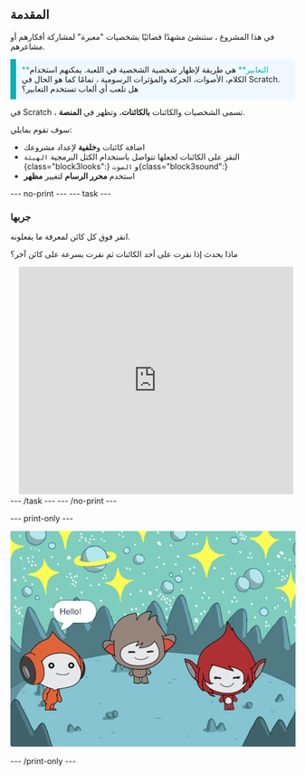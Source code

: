 ## المقدمة

في هذا المشروع ، ستنشئ مشهدًا فضائيًا بشخصيات "معبرة" لمشاركة أفكارهم أو مشاعرهم.

<p style="border-left: solid; border-width:10px; border-color: #0faeb0; background-color: aliceblue; padding: 10px;">
<span style="color: #0faeb0">**التعابير**</span> هي طريقة لإظهار شخصية الشخصية في اللعبة. يمكنهم استخدام الكلام، الأصوات، الحركة والمؤثرات الرسومية ، تمامًا كما هو الحال في Scratch. هل تلعب أي ألعاب تستخدم التعابير؟
</p>

في Scratch ، تسمى الشخصيات والكائنات **بالكائنات**، وتظهر في **المنصة**.

سوف تقوم بمايلي:
+ اضافة كائنات و**خلفية** لإعداد مشروعك
+ النقر على الكائنات لجعلها تتواصل باستخدام الكتل البرمجية `الهيئة`
{class="block3looks":} و `الصوت`{class="block3sound":}
+ استخدم **محرر الرسام** لتغيير **مظهر**

--- no-print --- --- task ---
### جربها
<div style="display: flex; flex-wrap: wrap">
<div style="flex-basis: 175px; flex-grow: 1">  
انقر فوق كل كائن لمعرفة ما يفعلونه. 

ماذا يحدث إذا نقرت على أحد الكائنات ثم نقرت بسرعة على كائن آخر؟
</div>
<div class="scratch-preview" style="margin-left: 15px;">
  <iframe allowtransparency="true" width="485" height="402" src="https://scratch.mit.edu/projects/embed/599512566/?autostart=false" frameborder="0"></iframe>
</div>
</div>
--- /task --- --- /no-print ---

--- print-only ---

![المشروع المكتمل.](images/showcase_static.png)

--- /print-only ---


